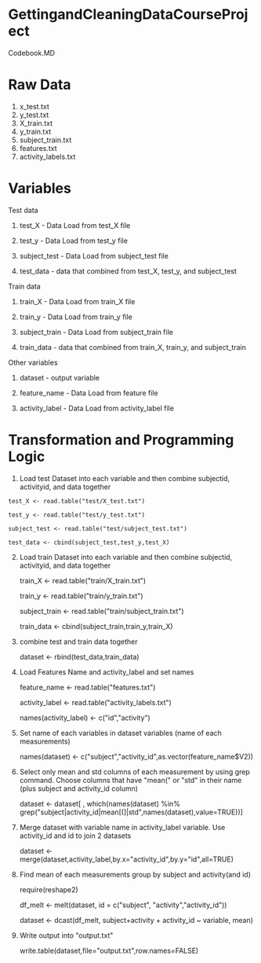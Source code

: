 GettingandCleaningDataCourseProject
===================================

Codebook.MD

Raw Data
===================================
1. x_test.txt
2. y_test.txt
3. X_train.txt
4. y_train.txt
5. subject_train.txt
6. features.txt
7. activity_labels.txt

Variables
===================================
 Test data
 
  1. test_X - Data Load from test_X file
  
  2. test_y - Data Load from test_y file
  
  3. subject_test - Data Load from subject_test file
  
  4. test_data - data that combined from test_X, test_y, and subject_test
  
Train data  
  
  1. train_X - Data Load from train_X file
  
  2. train_y - Data Load from train_y file
  
  3. subject_train - Data Load from subject_train file
  
  4. train_data - data that combined from train_X, train_y, and subject_train

Other variables
 
  1. dataset - output variable
  
  2. feature_name - Data Load from feature file
  
  3. activity_label - Data Load from activity_label file
  
Transformation and Programming Logic
===================================
  
  1. Load test Dataset into each variable and then combine subjectid, activityid, and data together
  
    test_X <- read.table("test/X_test.txt")

    test_y <- read.table("test/y_test.txt")
  
    subject_test <- read.table("test/subject_test.txt")
  
    test_data <- cbind(subject_test,test_y,test_X)
  
  
  
   2. Load train Dataset into each variable and then combine subjectid, activityid, and data together
  
      train_X <- read.table("train/X_train.txt")
  
      train_y <- read.table("train/y_train.txt")
  
      subject_train <- read.table("train/subject_train.txt")
  
      train_data <- cbind(subject_train,train_y,train_X)
  
  3. combine test and train data together
  
     dataset <- rbind(test_data,train_data)
  
  4. Load Features Name and activity_label and set names
  
     feature_name <- read.table("features.txt")
  
     activity_label <- read.table("activity_labels.txt")
  
     names(activity_label) <- c("id","activity")
  
  5. Set name of each variables in dataset variables (name of each measurements)
  
     names(dataset) <- c("subject","activity_id",as.vector(feature_name$V2))
  
  6. Select only mean and std columns of each measurement by using grep command. Choose columns that have "mean(" or "std" in their name (plus subject and activity_id column) 
  
     dataset <- dataset[ , which(names(dataset) %in% grep("subject|activity_id|mean[(]|std",names(dataset),value=TRUE))]
  
  7. Merge dataset with variable name in activity_label variable. Use activity_id and id to join 2 datasets
  
     dataset <- merge(dataset,activity_label,by.x="activity_id",by.y="id",all=TRUE)
  

  8. Find mean of each measurements group by subject and activity(and id)
  
     require(reshape2)
  
     df_melt <- melt(dataset, id = c("subject", "activity","activity_id"))
  
     dataset <- dcast(df_melt, subject+activity + activity_id ~ variable, mean)
  
  9. Write output into "output.txt"
  
     write.table(dataset,file="output.txt",row.names=FALSE)
  

